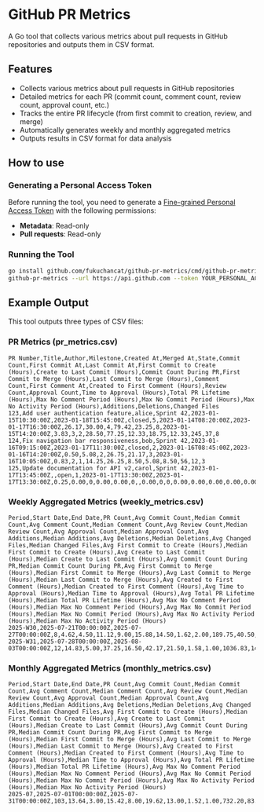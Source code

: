 # GitHub PR Metrics

A Go tool that collects various metrics about pull requests in GitHub repositories and outputs them in CSV format.

## Features

- Collects various metrics about pull requests in GitHub repositories
- Detailed metrics for each PR (commit count, comment count, review count, approval count, etc.)
- Tracks the entire PR lifecycle (from first commit to creation, review, and merge)
- Automatically generates weekly and monthly aggregated metrics
- Outputs results in CSV format for data analysis

## How to use

### Generating a Personal Access Token

Before running the tool, you need to generate a [Fine-grained Personal Access Token](https://docs.github.com/en/authentication/keeping-your-account-and-data-secure/managing-your-personal-access-tokens) with the following permissions:

- **Metadata**: Read-only
- **Pull requests**: Read-only

### Running the Tool

```bash
go install github.com/fukuchancat/github-pr-metrics/cmd/github-pr-metrics@latest
github-pr-metrics --url https://api.github.com --token YOUR_PERSONAL_ACCESS_TOKEN --repo owner/repo --start-date 2022-01-01 --end-date 2022-12-31 --output-dir output --verbose
```

## Example Output

This tool outputs three types of CSV files:

### PR Metrics (pr_metrics.csv)

```csv
PR Number,Title,Author,Milestone,Created At,Merged At,State,Commit Count,First Commit At,Last Commit At,First Commit to Create (Hours),Create to Last Commit (Hours),Commit Count During PR,First Commit to Merge (Hours),Last Commit to Merge (Hours),Comment Count,First Comment At,Created to First Comment (Hours),Review Count,Approval Count,Time to Approval (Hours),Total PR Lifetime (Hours),Max No Comment Period (Hours),Max No Commit Period (Hours),Max No Activity Period (Hours),Additions,Deletions,Changed Files
123,Add user authentication feature,alice,Sprint 42,2023-01-15T10:30:00Z,2023-01-18T15:45:00Z,closed,5,2023-01-14T08:20:00Z,2023-01-17T16:30:00Z,26.17,30.00,4,79.42,23.25,8,2023-01-15T14:20:00Z,3.83,3,2,28.50,77.25,12.33,18.75,12.33,245,37,8
124,Fix navigation bar responsiveness,bob,Sprint 42,2023-01-16T09:15:00Z,2023-01-17T11:30:00Z,closed,2,2023-01-16T08:45:00Z,2023-01-16T14:20:00Z,0.50,5.08,2,26.75,21.17,3,2023-01-16T10:05:00Z,0.83,2,1,14.25,26.25,8.50,5.08,8.50,56,12,3
125,Update documentation for API v2,carol,Sprint 42,2023-01-17T13:45:00Z,,open,1,2023-01-17T13:30:00Z,2023-01-17T13:30:00Z,0.25,0.00,0,0.00,0.00,0,,0.00,0,0,0.00,0.00,0.00,0.00,0.00,128,35,4
```

### Weekly Aggregated Metrics (weekly_metrics.csv)

```csv
Period,Start Date,End Date,PR Count,Avg Commit Count,Median Commit Count,Avg Comment Count,Median Comment Count,Avg Review Count,Median Review Count,Avg Approval Count,Median Approval Count,Avg Additions,Median Additions,Avg Deletions,Median Deletions,Avg Changed Files,Median Changed Files,Avg First Commit to Create (Hours),Median First Commit to Create (Hours),Avg Create to Last Commit (Hours),Median Create to Last Commit (Hours),Avg Commit Count During PR,Median Commit Count During PR,Avg First Commit to Merge (Hours),Median First Commit to Merge (Hours),Avg Last Commit to Merge (Hours),Median Last Commit to Merge (Hours),Avg Created to First Comment (Hours),Median Created to First Comment (Hours),Avg Time to Approval (Hours),Median Time to Approval (Hours),Avg Total PR Lifetime (Hours),Median Total PR Lifetime (Hours),Avg Max No Comment Period (Hours),Median Max No Comment Period (Hours),Avg Max No Commit Period (Hours),Median Max No Commit Period (Hours),Avg Max No Activity Period (Hours),Median Max No Activity Period (Hours)
2025-W30,2025-07-21T00:00:00Z,2025-07-27T00:00:00Z,8,4.62,4.50,11.12,9.00,15.88,14.50,1.62,2.00,189.75,40.50,36.00,10.50,6.88,5.00,8.40,0.21,79.71,31.38,3.50,3.00,123.20,124.10,56.21,18.18,13.74,0.02,86.99,31.94,115.99,111.97,49.03,13.89,76.12,28.86,54.02,20.92
2025-W31,2025-07-28T00:00:00Z,2025-08-03T00:00:00Z,12,14.83,5.00,37.25,16.50,42.17,21.50,1.58,1.00,1036.83,141.00,65.08,21.00,21.17,5.50,90.60,0.89,264.47,59.99,11.33,4.00,374.23,107.44,63.24,18.57,122.82,0.02,247.31,92.50,283.62,102.61,75.36,59.04,85.69,76.49,88.62,70.92
```

### Monthly Aggregated Metrics (monthly_metrics.csv)

```csv
Period,Start Date,End Date,PR Count,Avg Commit Count,Median Commit Count,Avg Comment Count,Median Comment Count,Avg Review Count,Median Review Count,Avg Approval Count,Median Approval Count,Avg Additions,Median Additions,Avg Deletions,Median Deletions,Avg Changed Files,Median Changed Files,Avg First Commit to Create (Hours),Median First Commit to Create (Hours),Avg Create to Last Commit (Hours),Median Create to Last Commit (Hours),Avg Commit Count During PR,Median Commit Count During PR,Avg First Commit to Merge (Hours),Median First Commit to Merge (Hours),Avg Last Commit to Merge (Hours),Median Last Commit to Merge (Hours),Avg Created to First Comment (Hours),Median Created to First Comment (Hours),Avg Time to Approval (Hours),Median Time to Approval (Hours),Avg Total PR Lifetime (Hours),Median Total PR Lifetime (Hours),Avg Max No Comment Period (Hours),Median Max No Comment Period (Hours),Avg Max No Commit Period (Hours),Median Max No Commit Period (Hours),Avg Max No Activity Period (Hours),Median Max No Activity Period (Hours)
2025-07,2025-07-01T00:00:00Z,2025-07-31T00:00:00Z,103,13.64,3.00,15.42,8.00,19.62,13.00,1.52,1.00,732.20,83.00,492.82,25.00,24.40,5.00,29.33,0.15,97.38,23.45,6.01,2.00,118.38,41.88,25.42,4.89,34.87,0.03,78.56,20.42,95.36,29.96,35.93,14.82,59.20,21.22,53.41,19.03
```
